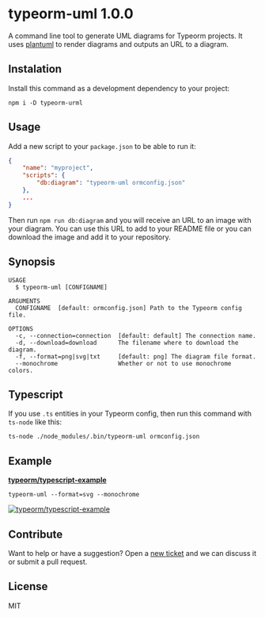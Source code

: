 # typeorm-uml 1.0.0

A command line tool to generate UML diagrams for Typeorm projects. It uses [plantuml](https://plantuml.com/) to render diagrams and outputs an URL to a diagram.

## Instalation

Install this command as a development dependency to your project:

```sh-session
npm i -D typeorm-urml
```

## Usage

Add a new script to your `package.json` to be able to run it:

```json
{
    "name": "myproject",
    "scripts": {
        "db:diagram": "typeorm-uml ormconfig.json"
    },
    ...
}
```

Then run `npm run db:diagram` and you will receive an URL to an image with your diagram. You can use this URL to add to your README file or you can download the image and add it to your repository.

## Synopsis

```sh-session
USAGE
  $ typeorm-uml [CONFIGNAME]

ARGUMENTS
  CONFIGNAME  [default: ormconfig.json] Path to the Typeorm config file.

OPTIONS
  -c, --connection=connection  [default: default] The connection name.
  -d, --download=download      The filename where to download the diagram.
  -f, --format=png|svg|txt     [default: png] The diagram file format.
  --monochrome                 Whether or not to use monochrome colors.
```

## Typescript

If you use `.ts` entities in your Typeorm config, then run this command with `ts-node` like this:

```sh-session
ts-node ./node_modules/.bin/typeorm-uml ormconfig.json
```

## Example

[**typeorm/typescript-example**](https://github.com/typeorm/typescript-example)

```sh-session
typeorm-uml --format=svg --monochrome
```

[![typeorm/typescript-example](http://www.plantuml.com/plantuml/png/bP9DIyD048RFpgyOuoMh5edGImXBWrZinKC9ugriibEpD9iDkrj8AFtl9ltGMgZe76SUtcS6PkAyi7wjAu1hIKjL4tgHLnIs38jAE8Sj9Wc6sVtDT9hsnP3pBxHPKJUGISxRv27dK2f9w3nPChvhoEqRIqMLT01kfUf6MA5HczeKfJMwrzar0S3UYeNmz65iXmmtSBNHv4iZjtYtCw6Io6ASlMPX5B6JSIqqnVYMpfzUqdduE1ups7vdDiRv_-LvvQlpm9CfjJx6xFazExSi3kihSelVBndesGNx0Ja6_CHwuqLJS1lWQCGnY8ATu8_eiGameLeEl_09)](http://www.plantuml.com/plantuml/png/bP9DIyD048RFpgyOuoMh5edGImXBWrZinKC9ugriibEpD9iDkrj8AFtl9ltGMgZe76SUtcS6PkAyi7wjAu1hIKjL4tgHLnIs38jAE8Sj9Wc6sVtDT9hsnP3pBxHPKJUGISxRv27dK2f9w3nPChvhoEqRIqMLT01kfUf6MA5HczeKfJMwrzar0S3UYeNmz65iXmmtSBNHv4iZjtYtCw6Io6ASlMPX5B6JSIqqnVYMpfzUqdduE1ups7vdDiRv_-LvvQlpm9CfjJx6xFazExSi3kihSelVBndesGNx0Ja6_CHwuqLJS1lWQCGnY8ATu8_eiGameLeEl_09)

## Contribute

Want to help or have a suggestion? Open a [new ticket](https://github.com/eugene-manuilov/typeorm-uml/issues/new) and we can discuss it or submit a pull request.

## License

MIT
